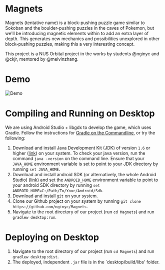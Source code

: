 # Magnets 
Magnets (tentative name) is a block-pushing puzzle game similar to Sokoban and the boulder-pushing puzzles in the caves of Pokemon, but we'll be introducing magnetic elements within to add an extra layer of depth. This generates new mechanics and possibilities unexplored in other block-pushing puzzles, making this a very interesting concept. 

This project is a NUS Orbital project in the works by students @nginyc and @ckjr, mentored by @melvinzhang.

# Demo

![Demo](https://raw.githubusercontent.com/nginyc/Magnets/f0952aea2614ed0553c44502efdf3006105d15b6/android/assets/Others/demo.gif)

# Compiling and Running on Desktop
We are using Android Studio + libgdx to develop the game, which uses Gradle. Follow the instructions for [Gradle on the Commandline](https://github.com/libgdx/libgdx/wiki/Gradle-on-the-Commandline), or try the following:

1. Download and install Java Development Kit (JDK) of version `1.6` or higher ([link](http://www.oracle.com/technetwork/java/javase/downloads)) on your system. To check your java version, run the command `java -version` on the command line. Ensure that your `JAVA_HOME` environment variable is set to point to your JDK directory by running `set JAVA_HOME`.
2. Download and install android SDK (or alternatively, the whole Android Studio) ([link](https://developer.android.com/studio)) and set the `ANDROID_HOME` environment variable to point to your android SDK directory by running `set ANDROID_HOME=C:/Path/To/Your/Android/Sdk`.
3. Download and install `git` on your system.
4. Clone our Github project on your system by running `git clone https://github.com/nginyc/Magnets`.
5. Navigate to the root directory of our project (run `cd Magnets`) and run `gradlew desktop:run`.

# Deploying on Desktop
1. Navigate to the root directory of our project (run `cd Magnets`) and run `gradlew desktop:dist`.
2. The deployed, independent `.jar` file is in the `desktop/build/libs' folder.
